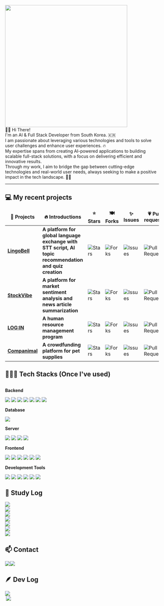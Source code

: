 <div class=pull-left style="align-items: right;">
	<img src="https://github.com/user-attachments/assets/7f480670-3155-4840-b07f-06d9042c3335"  width="400" height="400"/>
</div>
<div class=pull-right>
	👋🏻 Hi There!<br/>
	I'm an AI & Full Stack Developer from South Korea. 🇰🇷<br/>
	I am passionate about leveraging various technologies and tools to solve user challenges and enhance user experiences. 🔥 <br/>
	My expertise spans from creating AI-powered applications to building scalable full-stack solutions, with a focus on delivering efficient and innovative results.<br/>
	Through my work, I aim to bridge the gap between cutting-edge technologies and real-world user needs, always seeking to make a positive impact in the tech landscape. 🫶🏻
</div>
<hr>

## 💻 My recent projects
<table>
  <thead align="center">
    <tr border: none;>
      <td><b>🎁 Projects</b></td>
      <td><b>🔥 Introductions</b></td>
      <td><b>⭐ Stars</b></td>
      <td><b>🍽️ Forks</b></td>
      <td><b>✨ Issues</b></td>
      <td><b>💗 Pull requests</b></td>
    </tr>
  </thead>
  <tbody>
    <tr>
      <td><a href="https://github.com/orgs/LingoBell/repositories"><b>LingoBell</b></a></td>
      <td><b>A platform for global language exchange with STT script, AI topic recommendation and quiz creation</b></td>
      <td><img alt="Stars" src="https://img.shields.io/github/stars/LingoBell/LingoBell-BackEnd?style=flat-square&labelColor=343b41"/></td>
      <td><img alt="Forks" src="https://img.shields.io/github/forks/LingoBell/LingoBell-BackEnd?style=flat-square&labelColor=343b41"/></td>
      <td><img alt="Issues" src="https://img.shields.io/github/issues/LingoBell/LingoBell-BackEnd?style=flat-square&labelColor=343b41"/></td>
      <td><img alt="Pull Requests" src="https://img.shields.io/github/issues-pr/LingoBell/LingoBell-BackEnd?style=flat-square&labelColor=343b41"/></td>
    </tr>
    <tr>
      <td><a href="https://github.com/orgs/StockVibe/repositories"><b>StockVibe</b></a></td>
      <td><b>A platform for market sentiment analysis and news article summarization</b></td>
      <td><img alt="Stars" src="https://img.shields.io/github/stars/StockVibe/Stockvibe_Backend?style=flat-square&labelColor=343b41"/></td>
      <td><img alt="Forks" src="https://img.shields.io/github/forks/StockVibe/Stockvibe_Backend?style=flat-square&labelColor=343b41"/></td>
      <td><img alt="Issues" src="https://img.shields.io/github/issues/StockVibe/Stockvibe_Backend?style=flat-square&labelColor=343b41"/></td>
      <td><img alt="Pull Requests" src="https://img.shields.io/github/issues-pr/StockVibe/Stockvibe_Backend?style=flat-square&labelColor=343b41"/></td>
    </tr>
    <tr>
      <td><a href="https://github.com/modaing/BACK-LOGIN"><b>LOG:IN</b></a></td>
      <td><b>A human resource management program</b></td>
      <td><img alt="Stars" src="https://img.shields.io/github/stars/modaing/BACK-LOGIN?style=flat-square&labelColor=343b41"/></td>
      <td><img alt="Forks" src="https://img.shields.io/github/forks/modaing/BACK-LOGIN?style=flat-square&labelColor=343b41"/></td>
      <td><img alt="Issues" src="https://img.shields.io/github/issues/modaing/BACK-LOGIN?style=flat-square&labelColor=343b41"/></td>
      <td><img alt="Pull Requests" src="https://img.shields.io/github/issues-pr/modaing/BACK-LOGIN?style=flat-square&labelColor=343b41"/></td>
    </tr>
    <tr>
      <td><a href="https://github.com/modaing/companimal-semi_project"><b>Companimal</b></a></td>
      <td><b>A crowdfunding platform for pet supplies</b></td>
      <td><img alt="Stars" src="https://img.shields.io/github/stars/modaing/companimal-semi_project?style=flat-square&labelColor=343b41"/></td>
      <td><img alt="Forks" src="https://img.shields.io/github/forks/modaing/companimal-semi_project?style=flat-square&labelColor=343b41"/></td>
      <td><img alt="Issues" src="https://img.shields.io/github/issues/modaing/companimal-semi_project?style=flat-square&labelColor=343b41"/></td>
      <td><img alt="Pull Requests" src="https://img.shields.io/github/issues-pr/modaing/companimal-semi_project?style=flat-square&labelColor=343b41"/></td>
    </tr>
  </tbody>
</table>

## 👩🏻‍💻 Tech Stacks (Once I've used)
<div style="display:flex; flex-direction:column; align-items:flex-start;">
    <!-- Backend -->
    <p><strong>Backend</strong></p>
    <div>
<!-- 	<img src="https://img.shields.io/badge/Java-ED8B00?style=for-the-badge&logo=openjdk&logoColor=white"> -->
        <img src="https://img.shields.io/badge/JAVA-007396?style=for-the-badge&logo=openjdk&logoColor=white">
	<img src="https://img.shields.io/badge/Spring-6DB33F?style=for-the-badge&logo=spring&logoColor=white" />
        <img src="https://img.shields.io/badge/Spring Boot-6DB33F?style=for-the-badge&logo=spring boot&logoColor=white" />
	<img src="https://img.shields.io/badge/python-3670A0?style=for-the-badge&logo=python&logoColor=ffdd54"/>
  	<img src="https://img.shields.io/badge/FastAPI-f3f3f3?style=for-the-badge&logo=fastapi&logoColor=009688"/>
	<img src="https://img.shields.io/badge/webRTC-333333?style=for-the-badge&logo=webrtc&logoColor=white"/>
	<img src="https://img.shields.io/badge/socket.io-010101?style=for-the-badge&logo=socketdotio&logoColor=white"/>
    </div>
    <!-- Database -->
    <p><strong>Database</strong></p>
    <div>
	<img src="https://img.shields.io/badge/MYSQL-4479A1?style=for-the-badge&logo=MYSQL&logoColor=white">
    </div>
    <!-- Server -->
    <p><strong>Server</strong></p>
    <div>
        <img src="https://img.shields.io/badge/linux-FCC624?style=for-the-badge&logo=linux&logoColor=black"> 
        <img src="https://img.shields.io/badge/apache tomcat-F8DC75?style=for-the-badge&logo=apachetomcat&logoColor=black">
        <img src="https://img.shields.io/badge/AWS-232F3E?style=for-the-badge&logo=amazonwebservices&logoColor=white">
	<img src="https://img.shields.io/badge/Firebase-DD2C00?style=for-the-badge&logo=Firebase&logoColor=white" />
    </div>
    <!-- Frontend -->
    <p><strong>Frontend</strong></p>
    <div>
        <img src="https://img.shields.io/badge/HTML5-E34F26?style=for-the-badge&logo=HTML5&logoColor=white">
  	<img src="https://img.shields.io/badge/CSS3-1572B6?style=for-the-badge&logo=CSS3&logoColor=white">
  	<img src="https://img.shields.io/badge/JAVASCRIPT-F7DF1E?style=for-the-badge&logo=JAVASCRIPT&logoColor=white">
	<img src="https://img.shields.io/badge/react.js-20232a.svg?style=for-the-badge&logo=react&logoColor=61DAFB" />
	<img src="https://img.shields.io/badge/Redux-593D88?style=for-the-badge&logo=redux&logoColor=white" />
        <img src="https://img.shields.io/badge/bootstrap-7952B3?style=for-the-badge&logo=bootstrap&logoColor=white">
    </div>
    <!-- Development Tools -->
    <p><strong>Development Tools</strong></p>
    <div>
	<img src="https://img.shields.io/badge/git-F05033.svg?style=for-the-badge&logo=git&logoColor=white" />
  	<img src="https://img.shields.io/badge/github-181717.svg?style=for-the-badge&logo=github&logoColor=white" />
  	<img src="https://img.shields.io/badge/Notion-F3F3F3.svg?style=for-the-badge&logo=notion&logoColor=black" />
	<img src="https://img.shields.io/badge/visual studio code-007ACC.svg?style=for-the-badge&logo=visualstudiocode&logoColor=white" />
	<img src="https://img.shields.io/badge/intellij idea-000000.svg?style=for-the-badge&logo=intellijidea&logoColor=white" />
	<img src="https://img.shields.io/badge/figma-F24E1E.svg?style=for-the-badge&logo=figma&logoColor=white" />
    </div>

## 📖 Study Log
  <img src="https://img.shields.io/badge/LangChain-d5d5d5?style=for-the-badge&logo=langchain&logoColor=1C3C3C"/>
  <img src="https://img.shields.io/badge/pytorch-EE4C2C?style=for-the-badge&logo=pytorch&logoColor=white"/>
  <img src="https://img.shields.io/badge/tensorflow-FF6F00?style=for-the-badge&logo=tensorflow&logoColor=white"/>
  <img src="https://img.shields.io/badge/huggingface-FFD21E?style=for-the-badge&logo=huggingface&logoColor=1C3C3C"/>
  <img src="https://img.shields.io/badge/node.js-5FA04E?style=for-the-badge&logo=nodedotjs&logoColor=white"/>
  <img src="https://img.shields.io/badge/postgreSQL-4169E1?style=for-the-badge&logo=postgresql&logoColor=white"/>
  <img src="https://img.shields.io/badge/vue.js-4FC08D?style=for-the-badge&logo=vuedotjs&logoColor=white"/>


## 📫 Contact
<div style="display:flex; flex-direction:row;">
  <a href="hongi_@naver.com">
    <img
      src="https://img.shields.io/badge/gmail-EA4335?style=for-the-badge&logo=gmail&logoColor=white"/>
  </a>
	
  <a href="https://open.kakao.com/o/sijhDxHb">
    <img
      src="https://img.shields.io/badge/KakaoTalk-FFCD00?style=for-the-badge&logoColor=black&logo=KakaoTalk">
  </a>
</div>


## 🪶 Dev Log
<a href="https://github-readme-stats.vercel.app/api?username=modaing&include_all_commits=true&show_icons=true&theme=gruvbox">
	<img align="left" src="https://github-readme-stats.vercel.app/api?username=modaing&include_all_commits=true&show_icons=true&theme=default"/>
</a>
<a href="https://github-readme-stats.vercel.app/api/top-langs/?username=modaing&langs_count=10&layout=compact&theme=dark">
	<img align="right" src="https://github-readme-stats.vercel.app/api/top-langs/?username=modaing&langs_count=10&layout=compact&theme=default"/>
</a>



